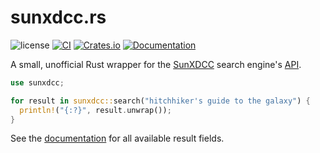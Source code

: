 sunxdcc.rs
==========

![license](https://raster.shields.io/badge/license-MIT%20with%20restrictions-green.png)
[![CI](https://github.com/woodruffw/sunxdcc.rs/actions/workflows/ci.yml/badge.svg)](https://github.com/woodruffw/sunxdcc.rs/actions/workflows/ci.yml)
[![Crates.io](https://img.shields.io/crates/v/sunxdcc)](https://crates.io/crates/sunxdcc)
[![Documentation](https://docs.rs/sunxdcc/badge.svg)](https://docs.rs/sunxdcc)

A small, unofficial Rust wrapper for the [SunXDCC](https://sunxdcc.com/)
search engine's [API](https://sunxdcc.com/#api).

```rust
use sunxdcc;

for result in sunxdcc::search("hitchhiker's guide to the galaxy") {
  println!("{:?}", result.unwrap());
}
```

See the [documentation](https://docs.rs/sunxdcc) for all available result fields.
